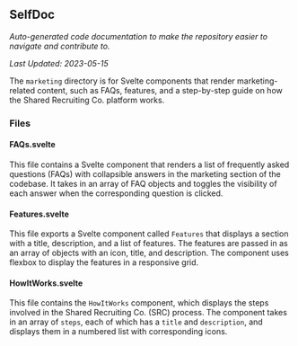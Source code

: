 <!--- START SELFDOC --->
## SelfDoc
_Auto-generated code documentation to make the repository easier to navigate and contribute to._

_Last Updated: 2023-05-15_

The `marketing` directory is for Svelte components that render marketing-related content, such as FAQs, features, and a step-by-step guide on how the Shared Recruiting Co. platform works.

### Files
#### FAQs.svelte
This file contains a Svelte component that renders a list of frequently asked questions (FAQs) with collapsible answers in the marketing section of the codebase. It takes in an array of FAQ objects and toggles the visibility of each answer when the corresponding question is clicked.

#### Features.svelte
This file exports a Svelte component called `Features` that displays a section with a title, description, and a list of features. The features are passed in as an array of objects with an icon, title, and description. The component uses flexbox to display the features in a responsive grid.

#### HowItWorks.svelte
This file contains the `HowItWorks` component, which displays the steps involved in the Shared Recruiting Co. (SRC) process. The component takes in an array of `steps`, each of which has a `title` and `description`, and displays them in a numbered list with corresponding icons.

<!--- END SELFDOC --->